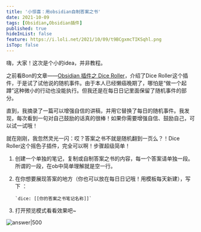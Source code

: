 ```yaml
---
title: '小惊喜：用obsidian自制答案之书'
date: 2021-10-09
tags: [Obsidian,Obsidian插件]
published: true
hideInList: false
feature: https://i.loli.net/2021/10/09/t9BCgxmcTIKSqhl.png
isTop: false
---
```


嗨，大家！这次是个小的idea，并非教程。

<!--more-->

之前看Bon的文章——[Obsidian 插件之 Dice Roller](https://zhuanlan.zhihu.com/p/393127245)，介绍了Dice Roller这个插件，于是试了试他说的随机事件。由于本人已经懒癌晚期了，哪怕是“做一个起蹲”这种微小的行动也没能执行。但我还是在每日日记里面保留了随机事件的部分。

直到，我摘录了一篇可以增强自信的讲稿，并用它替换了每日的随机事件。我发现，每次看到一句对自己鼓励的话真的很棒！如果你需要增强自信、鼓励自己，可以试一试哦！

就在刚刚，我忽然灵光一闪：哎？答案之书不就是随机翻到一页么？！Dice Roller这个摇色子插件，完全可以啊！步骤超级简单！

1.  创建一个单独的笔记，复制或自制答案之书的内容，每一个答案请单独一段。所谓的一段，在ob中简单理解就是空一行。  
    
2.  在你想要展现答案的地方（你也可以放在每日日记哦！用模板每天新建），写下 ：  
    
    ```
    `dice: [[你的答案之书笔记名称]]` 
    ```

3.  打开预览模式看看效果吧~

![answer|500](https://i.loli.net/2021/10/09/DUMJfYevFcSE1qa.png)
